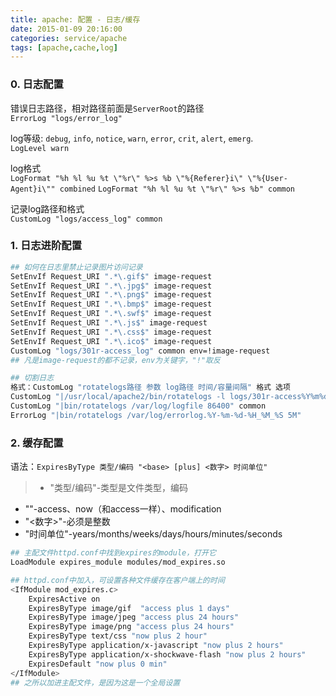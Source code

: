 ```yaml
---
title: apache: 配置 - 日志/缓存
date: 2015-01-09 20:16:00
categories: service/apache
tags: [apache,cache,log]
---
```


### 0. 日志配置
错误日志路径，相对路径前面是`ServerRoot`的路径  
`ErrorLog "logs/error_log"`

log等级: `debug`, `info`, `notice`, `warn`, `error`, `crit`, `alert`, `emerg`.  
`LogLevel warn`

log格式  
`LogFormat "%h %l %u %t \"%r\" %>s %b \"%{Referer}i\" \"%{User-Agent}i\"" combined`
`LogFormat "%h %l %u %t \"%r\" %>s %b" common`

记录log路径和格式  
`CustomLog "logs/access_log" common`

### 1. 日志进阶配置
``` bash
## 如何在日志里禁止记录图片访问记录
SetEnvIf Request_URI ".*\.gif$" image-request
SetEnvIf Request_URI ".*\.jpg$" image-request
SetEnvIf Request_URI ".*\.png$" image-request
SetEnvIf Request_URI ".*\.bmp$" image-request
SetEnvIf Request_URI ".*\.swf$" image-request
SetEnvIf Request_URI ".*\.js$" image-request
SetEnvIf Request_URI ".*\.css$" image-request
SetEnvIf Request_URI ".*\.ico$" image-request
CustomLog "logs/301r-access_log" common env=!image-request    
## 凡是image-request的都不记录，env为关键字，"!"取反

## 切割日志
格式：CustomLog "rotatelogs路径 参数 log路径 时间/容量间隔" 格式 选项
CustomLog "|/usr/local/apache2/bin/rotatelogs -l logs/301r-access%Y%m%d_log 86400" common env=!image-request
CustomLog "|bin/rotatelogs /var/log/logfile 86400" common
ErrorLog "|bin/rotatelogs /var/log/errorlog.%Y-%m-%d-%H_%M_%S 5M"
```

### 2. 缓存配置
语法：`ExpiresByType 类型/编码 "<base> [plus] <数字> 时间单位"`
> * "类型/编码"-类型是文件类型，编码
* "<base>"-access、now（和access一样）、modification
* "<数字>"-必须是整数
* "时间单位"-years/months/weeks/days/hours/minutes/seconds

``` bash
## 主配文件httpd.conf中找到expires的module，打开它
LoadModule expires_module modules/mod_expires.so

## httpd.conf中加入，可设置各种文件缓存在客户端上的时间
<IfModule mod_expires.c>
    ExpiresActive on
    ExpiresByType image/gif  "access plus 1 days"
    ExpiresByType image/jpeg "access plus 24 hours"
    ExpiresByType image/png "access plus 24 hours"
    ExpiresByType text/css "now plus 2 hour"
    ExpiresByType application/x-javascript "now plus 2 hours"
    ExpiresByType application/x-shockwave-flash "now plus 2 hours"
    ExpiresDefault "now plus 0 min"
</IfModule>
## 之所以加进主配文件，是因为这是一个全局设置
```
